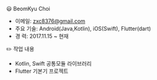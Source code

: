 😃 BeomKyu Choi
  - 이메일: zxc8376@gmail.com
  - 주요 기술: Android(Java,Kotlin), iOS(Swift), Flutter(dart)
  - 경   력: 2017.11.15 ~ 현재

✏️ 작업 내용
 - Kotlin, Swift 공통모듈 라이브러리
 - Flutter 기본기 프로젝트
